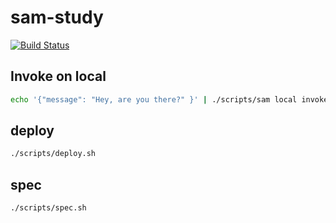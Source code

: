 # sam-study

[![Build Status](https://travis-ci.org/akirakoyasu/sam-study.svg?branch=master)](https://travis-ci.org/akirakoyasu/sam-study)

## Invoke on local
```bash
echo '{"message": "Hey, are you there?" }' | ./scripts/sam local invoke "HelloWorldFunction"
```

## deploy
```bash
./scripts/deploy.sh
```

## spec
```bash
./scripts/spec.sh
```